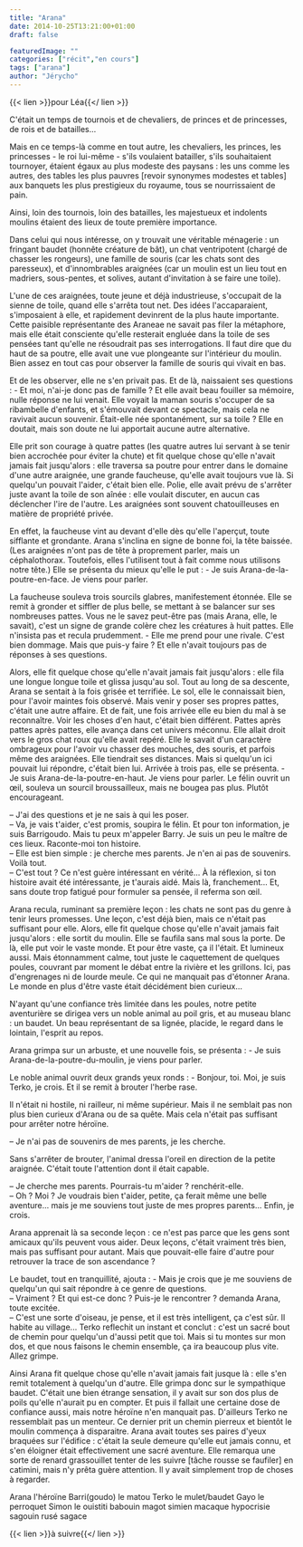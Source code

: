 ```yaml
---
title: "Arana"
date: 2014-10-25T13:21:00+01:00
draft: false

featuredImage: ""
categories: ["récit","en cours"]
tags: ["arana"]
author: "Jérycho"
---
```

{{< lien >}}pour Léa{{</ lien >}}
<p> </p>
C'était un temps de tournois et de chevaliers, de princes et de princesses, de rois et de batailles...

Mais en ce temps-là comme en tout autre, les chevaliers, les princes, les princesses - le roi lui-même - s'ils voulaient batailler, s'ils souhaitaient tournoyer, étaient égaux au plus modeste des paysans : les uns comme les autres, des tables les plus pauvres [revoir synonymes modestes et tables] aux banquets les plus prestigieux du royaume, tous se nourrissaient de pain.

Ainsi, loin des tournois, loin des batailles, les majestueux et indolents moulins étaient des lieux de toute première importance.

Dans celui qui nous intéresse, on y trouvait une véritable ménagerie : un fringant baudet (honnête créature de bât), un chat ventripotent (chargé de chasser les rongeurs), une famille de souris (car les chats sont des paresseux), et d'innombrables araignées (car un moulin est un lieu tout en madriers, sous-pentes, et solives, autant d'invitation à se faire une toile).

L'une de ces araignées, toute jeune et déjà industrieuse, s'occupait de la sienne de toile, quand elle s'arrêta tout net. Des idées l'accaparaient, s'imposaient à elle, et rapidement devinrent de la plus haute importante. Cette paisible représentante des Araneae ne savait pas filer la métaphore, mais elle était consciente qu'elle resterait engluée dans la toile de ses pensées tant qu'elle ne résoudrait pas ses interrogations. Il faut dire que du haut de sa poutre, elle avait une vue plongeante sur l'intérieur du moulin. Bien assez en tout cas pour observer la famille de souris qui vivait en bas.

Et de les observer, elle ne s'en privait pas. Et de là, naissaient ses questions : - Et moi, n'ai-je donc pas de famille ? Et elle avait beau fouiller sa mémoire, nulle réponse ne lui venait. Elle voyait la maman souris s'occuper de sa ribambelle d'enfants, et s'émouvait devant ce spectacle, mais cela ne ravivait aucun souvenir. Était-elle née spontanément, sur sa toile ? Elle en doutait, mais son doute ne lui apportait aucune autre alternative.

Elle prit son courage à quatre pattes (les quatre autres lui servant à se tenir bien accrochée pour éviter la chute) et fit quelque chose qu'elle n'avait jamais fait jusqu'alors : elle traversa sa poutre pour entrer dans le domaine d'une autre araignée, une grande faucheuse, qu'elle avait toujours vue là. Si quelqu'un pouvait l'aider, c'était bien elle. Polie, elle avait prévu de s'arrêter juste avant la toile de son aînée : elle voulait discuter, en aucun cas déclencher l'ire de l'autre. Les araignées sont souvent chatouilleuses en matière de propriété privée.

En effet, la faucheuse vint au devant d'elle dès qu'elle l'aperçut, toute sifflante et grondante. Arana s'inclina en signe de bonne foi, la tête baissée. (Les araignées n'ont pas de tête à proprement parler, mais un céphalothorax. Toutefois, elles l'utilisent tout à fait comme nous utilisons notre tête.) Elle se présenta du mieux qu'elle le put : - Je suis Arana-de-la-poutre-en-face. Je viens pour parler.

La faucheuse souleva trois sourcils glabres, manifestement étonnée. Elle se remit à gronder et siffler de plus belle, se mettant à se balancer sur ses nombreuses pattes. Vous ne le savez peut-être pas (mais Arana, elle, le savait), c'est un signe de grande colère chez les créatures à huit pattes. Elle n'insista pas et recula prudemment. - Elle me prend pour une rivale. C'est bien dommage. Mais que puis-y faire ? Et elle n'avait toujours pas de réponses à ses questions.

Alors, elle fit quelque chose qu'elle n'avait jamais fait jusqu'alors : elle fila une longue longue toile et glissa jusqu'au sol. Tout au long de sa descente, Arana se sentait à la fois grisée et terrifiée. Le sol, elle le connaissait bien, pour l'avoir maintes fois observé. Mais venir y poser ses propres pattes, c'était une autre affaire. Et de fait, une fois arrivée elle eu bien du mal à se reconnaître. Voir les choses d'en haut, c'était bien différent. Pattes après pattes après pattes, elle avança dans cet univers méconnu. Elle allait droit vers le gros chat roux qu'elle avait repéré. Elle le savait d'un caractère ombrageux pour l'avoir vu chasser des mouches, des souris, et parfois même des araignées. Elle tiendrait ses distances. Mais si quelqu'un ici pouvait lui répondre, c'était bien lui. Arrivée à trois pas, elle se présenta. - Je suis Arana-de-la-poutre-en-haut. Je viens pour parler. Le félin ouvrit un œil, souleva un sourcil broussailleux, mais ne bougea pas plus. Plutôt encourageant.
  
– J'ai des questions et je ne sais à qui les poser.  
– Va, je vais t'aider, c'est promis, soupira le félin. Et pour ton information, je suis Barrigoudo. Mais tu peux m'appeler Barry. Je suis un peu le maître de ces lieux. Raconte-moi ton histoire.  
– Elle est bien simple : je cherche mes parents. Je n'en ai pas de souvenirs. Voilà tout.  
– C'est tout ? Ce n'est guère intéressant en vérité... À la réflexion, si ton histoire avait été intéressante, je t'aurais aidé. Mais là, franchement... Et, sans doute trop fatigué pour formuler sa pensée, il referma son œil.

Arana recula, ruminant sa première leçon : les chats ne sont pas du genre à tenir leurs promesses. Une leçon, c'est déjà bien, mais ce n'était pas suffisant pour elle. Alors, elle fit quelque chose qu'elle n'avait jamais fait jusqu'alors : elle sortit du moulin. Elle se faufila sans mal sous la porte. De là, elle put voir le vaste monde. Et pour être vaste, ça il l'était. Et lumineux aussi. Mais étonnamment calme, tout juste le caquettement de quelques poules, couvrant par moment le débat entre la rivière et les grillons. Ici, pas d'engrenages ni de lourde meule. Ce qui ne manquait pas d'étonner Arana. Le monde en plus d'être vaste était décidément bien curieux...

N'ayant qu'une confiance très limitée dans les poules, notre petite aventurière se dirigea vers un noble animal au poil gris, et au museau blanc : un baudet. Un beau représentant de sa lignée, placide, le regard dans le lointain, l'esprit au repos.

Arana grimpa sur un arbuste, et une nouvelle fois, se présenta : - Je suis Arana-de-la-poutre-du-moulin, je viens pour parler.

Le noble animal ouvrit deux grands yeux ronds : - Bonjour, toi. Moi, je suis Terko, je crois. Et il se remit à brouter l'herbe rase.

Il n'était ni hostile, ni railleur, ni même supérieur. Mais il ne semblait pas non plus bien curieux d'Arana ou de sa quête. Mais cela n'était pas suffisant pour arrêter notre héroïne.
  
– Je n'ai pas de souvenirs de mes parents, je les cherche.

Sans s'arrêter de brouter, l'animal dressa l'oreil en direction de la petite araignée. C'était toute l'attention dont il était capable.
  
– Je cherche mes parents. Pourrais-tu m'aider ? renchérit-elle.  
– Oh ? Moi ? Je voudrais bien t'aider, petite, ça ferait même une belle aventure... mais je me souviens tout juste de mes propres parents... Enfin, je crois.

Arana apprenait là sa seconde leçon : ce n'est pas parce que les gens sont amicaux qu'ils peuvent vous aider. Deux leçons, c'était vraiment très bien, mais pas suffisant pour autant. Mais que pouvait-elle faire d'autre pour retrouver la trace de son ascendance ?

Le baudet, tout en tranquillité, ajouta : - Mais je crois que je me souviens de quelqu'un qui sait répondre à ce genre de questions.  
– Vraiment ? Et qui est-ce donc ? Puis-je le rencontrer ? demanda Arana, toute excitée.  
– C'est une sorte d'oiseau, je pense, et il est très intelligent, ça c'est sûr. Il habite au village... Terko reflechit un instant et conclut : c'est un sacré bout de chemin pour quelqu'un d'aussi petit que toi. Mais si tu montes sur mon dos, et que nous faisons le chemin ensemble, ça ira beaucoup plus vite. Allez grimpe.

Ainsi Arana fit quelque chose qu'elle n'avait jamais fait jusque là : elle s'en remit totalement à quelqu'un d'autre. Elle grimpa donc sur le sympathique baudet. C'était une bien étrange sensation, il y avait sur son dos plus de poils qu'elle  n'aurait pu en compter. Et puis il fallait une certaine dose de confiance aussi, mais notre héroïne n'en manquait pas. D'ailleurs Terko ne ressemblait pas un menteur. Ce dernier prit un chemin pierreux et bientôt le moulin commença à disparaitre. Arana avait toutes ses paires d'yeux braquées sur l'édifice : c'était la seule demeure qu'elle eut jamais connu, et s'en éloigner était effectivement une sacré aventure. Elle remarqua une sorte de renard grassouillet tenter de les suivre [tâche rousse se faufiler] en catimini, mais n'y prêta guère attention. Il y avait simplement trop de choses à regarder.

Arana l'héroïne
Barri(goudo) le matou
Terko le mulet/baudet
Gayo le perroquet
Simon le ouistiti babouin magot simien macaque hypocrisie sagouin rusé sagace

{{< lien >}}à suivre{{</ lien >}}